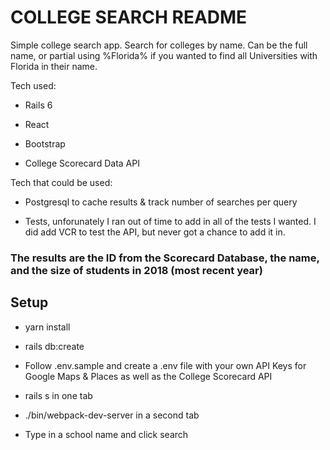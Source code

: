 # COLLEGE SEARCH README

Simple college search app. Search for colleges by name. Can be the full name, or partial using %Florida% if you wanted to find all Universities with Florida in their name.

Tech used:

* Rails 6

* React

* Bootstrap

* College Scorecard Data API

Tech that could be used:

* Postgresql to cache results & track number of searches per query

* Tests, unforunately I ran out of time to add in all of the tests I wanted. I did add VCR to test the API, but never got a chance to add it in.

### The results are the ID from the Scorecard Database, the name, and the size of students in 2018 (most recent year)

## Setup

* yarn install

* rails db:create

* Follow .env.sample and create a .env file with your own API Keys for Google Maps & Places as well as the College Scorecard API

* rails s in one tab

* ./bin/webpack-dev-server in a second tab

* Type in a school name and click search
